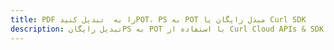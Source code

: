 ---title: PDF را به  تبدیل کنیدPOT، PS به POT مبدل رایگان یا Curl SDKdescription: تبدیل رایگانPS به POT با استفاده از Curl Cloud APIs & SDK همچنین اسناد PDF را در Cloud ایجاد، ویرایش و رندر کنید.---